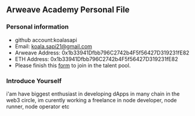 ## Arweave Academy Personal File

### Personal information

- github account:koalasapi 
- Email: koala.sapi21@gmail.com
- Arweave Address: 0x1b33941Dfbb796C2742b4F5f56427D319231fE82
- ETH Address: 0x1b33941Dfbb796C2742b4F5f56427D319231fE82
- Please finish this [form](https://docs.google.com/forms/d/e/1FAIpQLSfWA5fIIcBgmRppm3jNz5vmf9Mai_QMVil-2pO4r7YKn_Zhtw/viewform?usp=sf_link) to join in the talent pool.

### Introduce Yourself
 i'am have biggest enthusiast in developing dApps in many chain in the web3 circle, im curently working a freelance in node developer, node runner, node operator etc

